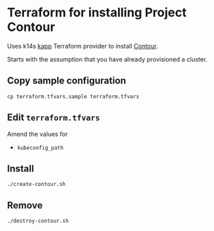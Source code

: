 # Terraform for installing Project Contour

Uses k14s [kapp](https://github.com/k14s/terraform-provider-k14s/blob/master/docs/k14s_kapp.md) Terraform provider to install [Contour](https://projectcontour.io/getting-started/).

Starts with the assumption that you have already provisioned a cluster.

## Copy sample configuration

```
cp terraform.tfvars.sample terraform.tfvars
```

## Edit `terraform.tfvars`

Amend the values for

* `kubeconfig_path`


## Install

```
./create-contour.sh
```

## Remove

```
./destroy-contour.sh
```
